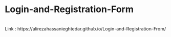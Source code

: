 # Login-and-Registration-Form
<br>
Link : https://alirezahassanieghtedar.github.io/Login-and-Registration-From/
